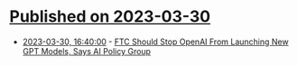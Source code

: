 # [Published on 2023-03-30](index.md)

* [2023-03-30, 16:40:00](https://tech.slashdot.org/story/23/03/30/1314256/ftc-should-stop-openai-from-launching-new-gpt-models-says-ai-policy-group?utm_source=rss1.0mainlinkanon&utm_medium=feed) - [FTC Should Stop OpenAI From Launching New GPT Models, Says AI Policy Group](https://tech.slashdot.org/story/23/03/30/1314256/ftc-should-stop-openai-from-launching-new-gpt-models-says-ai-policy-group?utm_source=rss1.0mainlinkanon&utm_medium=feed)
